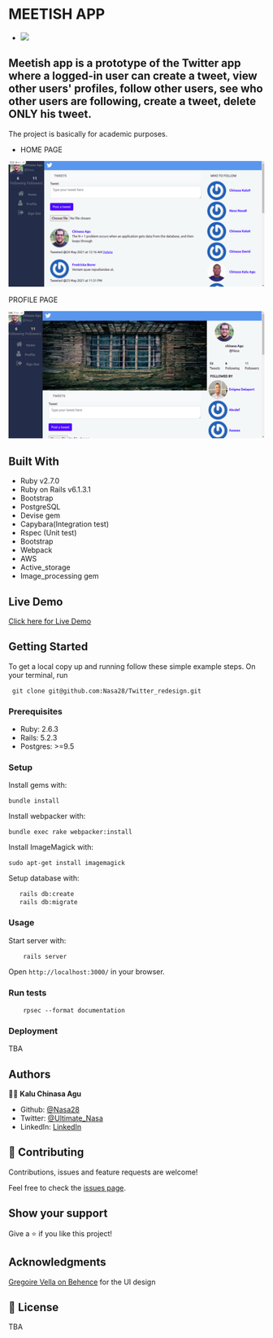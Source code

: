 #                           MEETISH APP


-  ![](https://img.shields.io/badge/Microverse-blueviolet)

 ## Meetish app is a prototype of the Twitter app where a logged-in user can create a tweet, view other users' profiles, follow other users, see who other users are following, create a tweet, delete ONLY his tweet.

The project is basically for academic purposes.

- HOME PAGE

![screenshot](./app/assets/images/home.png)

PROFILE PAGE

![screenshot](./app/assets/images/profile.png)

## Built With

- Ruby v2.7.0
- Ruby on Rails v6.1.3.1
- Bootstrap
- PostgreSQL
- Devise gem
- Capybara(Integration test)
- Rspec (Unit test)
- Bootstrap
- Webpack
- AWS
- Active_storage
- Image_processing gem


## Live Demo

[Click here for Live Demo](https://meetish.herokuapp.com/)


## Getting Started

To get a local copy up and running follow these simple example steps.
On your terminal, run 
```
 git clone git@github.com:Nasa28/Twitter_redesign.git

```

### Prerequisites

- Ruby: 2.6.3
- Rails: 5.2.3
- Postgres: >=9.5

### Setup

Install gems with:

```
bundle install
```

Install webpacker with:

```
bundle exec rake webpacker:install
```
Install ImageMagick with:

```
sudo apt-get install imagemagick
```

Setup database with:

```
   rails db:create
   rails db:migrate
```

### Usage

Start server with:

```
    rails server
```

Open `http://localhost:3000/` in your browser.

### Run tests

```
    rpsec --format documentation
```

### Deployment

TBA

## Authors

👨‍💻 **Kalu Chinasa Agu**

- Github: [@Nasa28](https://github.com/Nasa28)
-  Twitter: [@Ultimate_Nasa](https://twitter.com/Ultimate_Nasa)
- LinkedIn: [LinkedIn](https://www.linkedin.com/in/kalu-chinasa-agu-a15080103/)

## 🤝 Contributing

Contributions, issues and feature requests are welcome!

Feel free to check the [issues page](https://github.com/Nasa28/Twitter_redesign/issues).

## Show your support

Give a ⭐️ if you like this project!

## Acknowledgments
[Gregoire Vella on Behence](https://www.behance.net/gallery/14286087/Twitter-Redesign-of-UI-details)  for the UI design




## 📝 License

TBA

